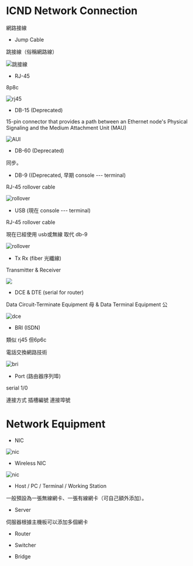 # ICND Network Connection
網路接線

* Jump Cable 

跳接線（俗稱網路線）

![跳接線](http://www.wondernet.com.tw/upload/PD/IMAGE_302_1.GIF)

* RJ-45

8p8c

![rj45](https://upload.wikimedia.org/wikipedia/commons/thumb/3/36/Rj45plug-8p8c.png/480px-Rj45plug-8p8c.png)

* DB-15 (Deprecated)

15-pin connector that provides a path between an Ethernet node's Physical Signaling and the Medium Attachment Unit (MAU)

![AUI](https://upload.wikimedia.org/wikipedia/commons/thumb/0/0e/AUI_connector_on_DEC_EtherWorks_LC_%28DE100%29.jpg/440px-AUI_connector_on_DEC_EtherWorks_LC_%28DE100%29.jpg)

* DB-60 (Deprecated)

同步。

* DB-9 ((Deprecated, 早期 console --- terminal) 

RJ-45 rollover cable

![rollover](https://www.jannet.hk/content/public/upload/console/03.png)

* USB (現在 console --- terminal)

RJ-45 rollover cable

現在已經使用 usb或無線 取代 db-9

![rollover](https://www.jannet.hk/content/public/upload/console/03.png)

* Tx Rx (fiber 光纖線)

Transmitter & Receiver

![](https://img.alicdn.com/imgextra/i4/2887279431/TB2Gz4kbHH9F1JjSZFAXXba3VXa_!!2887279431.jpg_640x640Q50s50.jpg)

* DCE & DTE (serial for router)

Data Circuit-Terminate Equipment 母 & Data Terminal Equipment 公

![dce](https://upload.wikimedia.org/wikipedia/commons/thumb/e/ef/Terminaladapter_X.21.jpg/440px-Terminaladapter_X.21.jpg)

* BRI (ISDN)

類似 rj45 但6p6c

電話交換網路技術

![bri](https://upload.wikimedia.org/wikipedia/commons/thumb/2/29/T-Concept-ISDN.jpg/440px-T-Concept-ISDN.jpg)

* Port (路由器序列埠)

serial 1/0 

連接方式 插槽編號 連接埠號

# Network Equipment

* NIC

![nic](https://upload.wikimedia.org/wikipedia/commons/thumb/9/9e/Network_card.jpg/440px-Network_card.jpg)

* Wireless NIC

![nic](https://www.newegg.com/startech-usb150wn1x1w-usb-2-0/p/N82E16833114110?Description=wireless%20NIC&cm_re=wireless_NIC-_-33-114-110-_-Product)

* Host / PC / Terminal / Working Station

一般預設為一張無線網卡、一張有線網卡（可自己額外添加）。

* Server 

伺服器根據主機板可以添加多個網卡

* Router 

* Switcher

* Bridge



